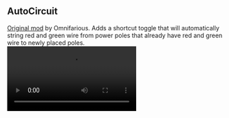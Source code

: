 ## AutoCircuit
[Original mod](https://mods.factorio.com/mod/LD_AutoCircuit) by Omnifarious.
Adds a shortcut toggle that will automatically string red and green wire from power poles that already have red and green wire to newly placed poles.   
![preview](../media/wire-drag-preview.webm)